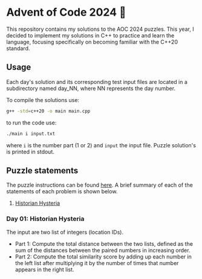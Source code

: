 # Advent of Code 2024 :santa:

This repository contains my solutions to the AOC 2024 puzzles. This year, I decided to implement my solutions in C++ to practice and learn the language, focusing specifically on becoming familiar with the C++20 standard.

## Usage

Each day's solution and its corresponding test input files are located in a subdirectory named day_NN, where NN represents the day number.

To compile the solutions use:
```bash
g++ -std=c++20 -o main main.cpp
```
to run the code use:
```bash
./main i input.txt
```
where `i` is the number part (1 or 2) and `input` the input file. Puzzle solution's is printed in stdout.

## Puzzle statements

The puzzle instructions can be found [here](https://adventofcode.com/2024). A brief summary of each of the statements of each problem is shown below.

1. [Historian Hysteria](#day-01-historian-hysteria)

### Day 01: Historian Hysteria

The input are two list of integers (location IDs). 

- Part 1: Compute the total distance between the two lists, defined as the sum of the distances between the paired numbers in increasing order.
- Part 2: Compute the total similarity score by adding up each number in the left list after multiplying it by the number of times that number appears in the right list.